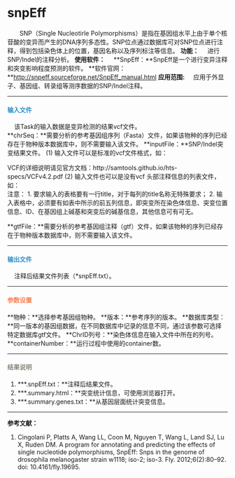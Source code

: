 # snpEff
　　SNP（Single Nucleotirle Polymorphisms）是指在基因组水平上由于单个核苷酸的变异而产生的DNA序列多态性。SNP位点通过数据库可对SNP位点进行注释，得到包括染色体上的位置，基因名称以及序列标注等信息。
**功能：**
	&nbsp;&nbsp;&nbsp;&nbsp;进行SNP/Indel的注释分析。
**使用软件：**
&nbsp;&nbsp;&nbsp;&nbsp;**SnpEff：**SnpEff是一个进行变异注释和突变影响程度预测的软件。
**软件官网： **http://snpeff.sourceforge.net/SnpEff_manual.html
**应用范围:**
&nbsp;&nbsp;&nbsp;&nbsp;应用于外显子、基因组、转录组等测序数据的SNP/Indel注释。


***
#### **<i class="fa fa-dot-circle-o" aria-hidden="true" style="color:#3090C7"></i><span style="color:#3090C7"> 输入文件**
&nbsp;&nbsp;&nbsp;&nbsp;该Task的输入数据是变异检测的结果vcf文件。	
**chrSeq：**需要分析的参考基因组序列（Fasta）文件，如果该物种的序列已经存在于物种版本数据库中，则不需要输入该文件。
**inputFile：**SNP/Indel突变结果文件。
(1) 输入文件可以是标准的vcf文件格式，如：
<div style="text-align:center">
	<img data-src="1.png" width="800px" ></img>
</div>
VCF的详细说明请见官方文档：http://samtools.github.io/hts-specs/VCFv4.2.pdf
(2) 输入文件也可以是没有vcf 头部注释信息的列表文件，如：
<div style="text-align:center">
	<img data-src="2.jpg" width="800px" ></img>
</div>
注意：
1.	要求输入的表格要有一行title，对于每列的title名称无特殊要求；
2.	输入表格中，必须要有如表中所示的前五列信息，即突变所在染色体信息、突变位置信息、ID、在基因组上碱基和突变后的碱基信息，其他信息可有可无。&nbsp;

**gtfFile：**需要分析的参考基因组注释（gtf）文件，如果该物种的序列已经存在于物种版本数据库中，则不需要输入该文件。
***
#### **<i class="fa fa-dot-circle-o" aria-hidden="true" style="color:#3090C7"></i><span style="color:#3090C7"> 输出文件**
&nbsp;&nbsp;&nbsp;&nbsp;注释后结果文件列表（*snpEff.txt）。
***

#### **<i class="fa fa-cog" aria-hidden="true" style="color:#F88158"></i> <span style="color:#F88158">参数设置**
**物种：**选择参考基因组物种。
**版本：**参考序列的版本。
**数据库类型：**同一版本的基因组数据，在不同数据库中记录的信息不同，通过该参数可选择特定数据库gtf文件。
**ChrID列号：**染色体信息在输入文件中所在的列号。
**containerNumber：**运行过程中使用的container数。
***
#### **<i class="fa fa-file-text" aria-hidden="true" style="color:#848b79"></i><span style="color:#848b79"> 结果说明**
1)	**\*.snpEff.txt：**注释后结果文件。
2)	**\*.summary.html：**突变统计信息，可使用浏览器打开。
3)	**\*.summary.genes.txt：**从基因层面统计突变信息。
***

**参考文献：**
1.	Cingolani P, Platts A, Wang LL, Coon M, Nguyen T, Wang L, Land SJ, Lu X, Ruden DM. A program for annotating and predicting the effects of single nucleotide polymorphisms, SnpEff: Snps in the genome of drosophila melanogaster strain w1118; iso-2; iso-3. Fly. 2012;6(2):80–92. doi: 10.4161/fly.19695.
